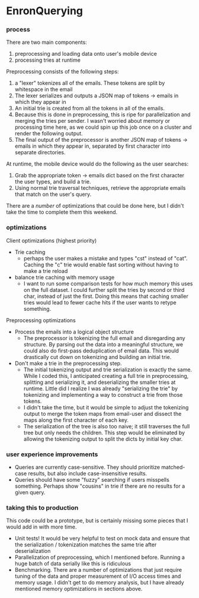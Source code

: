 # EnronQuerying

### process

There are two main components: 
1. preprocessing and loading data onto user's mobile device
2. processing tries at runtime

Preprocessing consists of the following steps:
1. a "lexer" tokenizes all of the emails. These tokens are split by whitespace in the email
2. The lexer serializes and outputs a JSON map of tokens -> emails in which they appear in
3. An initial trie is created from all the tokens in all of the emails.
4. Because this is done in preprocessing, this is ripe for parallelization and merging the tries per sender. I wasn't worried about memory or processing time here, as we could spin up this job once on a cluster and render the following output.
5. The final output of the preprocessor is another JSON map of tokens -> emails in which they appear in, separated by first character into separate directories.

At runtime, the mobile device would do the following as the user searches:
1. Grab the appropriate token -> emails dict based on the first character the user types, and build a trie.
2. Using normal trie traversal techniques, retrieve the appropriate emails that match on the user's query.

There are a *number* of optimizations that could be done here, but I didn't take the time to complete them this weekend.

### optimizations

Client optimizations (highest priority)
* Trie caching
  * perhaps the user makes a mistake and types "cst" instead of "cat". Caching the "c" trie would enable fast sorting without having to make a trie reload
* balance trie caching with memory usage
  * I want to run some comparison tests for how much memory this uses on the full dataset. I could further split the tries by second or third char, instead of just the first. Doing this means that caching smaller tries would lead to fewer cache hits if the user wants to retype something.

Preprocessing optimizations
* Process the emails into a logical object structure
  * The preprocessor is tokenizing the full email and disregarding any structure. By parsing out the data into a meaningful structure, we could also do first-pass deduplication of email data. This would drastically cut down on tokenizing and building an initial trie.
* Don't make a trie in the preprocessing step.
  * The initial tokenizing output and trie serialization is exactly the same. While I coded this, I anticipated creating a full trie in preprocessing, splitting and serializing it, and deserializing the smaller tries at runtime. Little did I realize I was already "serializing the trie" by tokenizing and implementing a way to construct a trie from those tokens.
  * I didn't take the time, but it would be simple to adjust the tokenizing output to merge the token maps from email-user and dissect the maps along the first character of each key.
  * The serialization of the tree is also too naive; it still traverses the full tree but only needs the children. This step would be eliminated by allowing the tokenizing output to split the dicts by initial key char.
  
### user experience improvements

* Queries are currently case-sensitive. They should prioritize matched-case results, but also include case-insensitive results.
* Queries should have some "fuzzy" searching if users misspells something. Perhaps show "cousins" in trie if there are no results for a given query.

### taking this to production
This code could be a prototype, but is certainly missing some pieces that I would add in with more time.

* Unit tests! It would be very helpful to test on mock data and ensure that the serialization / tokenization matches the same trie after deserialization
* Parallelization of preprocessing, which I mentioned before. Running a huge batch of data serially like this is ridiculous
* Benchmarking. There are a number of optimizations that just require tuning of the data and proper measurement of I/O access times and memory usage. I didn't get to do memory analysis, but I have already mentioned memory optimizations in sections above.

